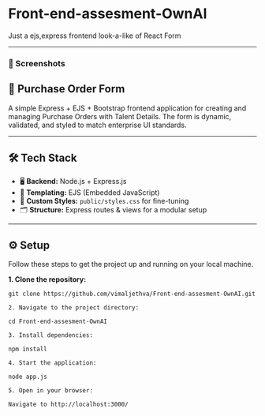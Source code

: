 # Front-end-assesment-OwnAI
Just a ejs,express frontend look-a-like of React Form 

---
### 📸 Screenshots


## 🧾 Purchase Order Form

A simple Express + EJS + Bootstrap frontend application for creating and managing Purchase Orders with Talent Details. The form is dynamic, validated, and styled to match enterprise UI standards.

---

## 🛠️ Tech Stack

*   🖥️ **Backend:** Node.js + Express.js
*   🎨 **Templating:** EJS (Embedded JavaScript)
*   💅 **Custom Styles:** `public/styles.css` for fine-tuning
*   🗂️ **Structure:** Express routes & views for a modular setup

---

## ⚙️ Setup

Follow these steps to get the project up and running on your local machine.

**1. Clone the repository:**
```
git clone https://github.com/vimaljethva/Front-end-assesment-OwnAI.git

2. Navigate to the project directory:

cd Front-end-assesment-OwnAI

3. Install dependencies:

npm install

4. Start the application:

node app.js

5. Open in your browser:

Navigate to http://localhost:3000/




